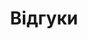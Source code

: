 ---
title: Відгуки
seoTitle: VP Production Agency Works Reviews
seoDescription: Millions of people have heard our works. You can read some of their feedback on this page, along with testimonials from our clients and partners.
type: review
---